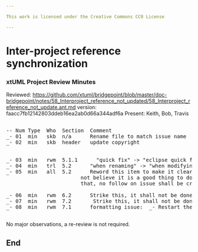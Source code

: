 ```yaml
---

This work is licensed under the Creative Commons CC0 License

---
```


# Inter-project reference synchronization
### xtUML Project Review Minutes

Reviewed:  https://github.com/xtuml/bridgepoint/blob/master/doc-bridgepoint/notes/58_Interproject_reference_not_updated/58_Interproject_reference_not_update.ant.md
           version: faacc7fb12142803ddeb16ea2ab0d66a344adf6a
Present:  Keith, Bob, Travis

<pre>

-- Num Type  Who  Section  Comment
_- 01  min   skb  n/a      Rename file to match issue name
_- 02  min   skb  header   update copyright
                           
                           
_- 03  min   rwm  5.1.1      "quick fix" -> "eclipse quick fix"
_- 04  min   trl  5.2      "when renaming" -> "when modifying"
_- 05  min   all  5.2      Reword this item to make it clear this was consider, but we do
                        not believe it is a good thing to do.  Describe why and leave it at 
                        that, no follow on issue shall be created
           
_- 06  min   rwm  6.2      Strike this, it shall not be done
_- 07  min   rwm  7.2       Strike this, it shall not be done
_- 08  min   rwm  7.1      formatting issue:  _- Restart the tool

</pre>
   
No major observations, a re-review is not required.


End
---

